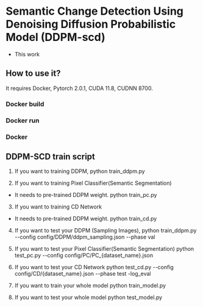 # Semantic Change Detection Using Denoising Diffusion Probabilistic Model (DDPM-scd)
* This work

## How to use it?
It requires Docker, Pytorch 2.0.1, CUDA 11.8, CUDNN 8700. 

### Docker build

### Docker run 

### Docker

## DDPM-SCD train script 

1. If you want to training DDPM, 
python train_ddpm.py

2. If you want to training Pixel Classifier(Semantic Segmentation)
* It needs to pre-trained DDPM weight.
python train_pc.py 

3. If you want to training CD Network
* It needs to pre-trained DDPM weight.
python train_cd.py

4. If you want to test your DDPM (Sampling Images), 
python train_ddpm.py --config config/DDPM/ddpm_sampling.json --phase val

5. If you want to test your Pixel Classifier(Semantic Segmentation)
python test_pc.py --config config/PC/PC_{dataset_name}.json 

6. If you want to test your CD Network
python test_cd.py --config config/CD/{dataset_name}.json --phase test -log_eval

7. If you want to train your whole model
python train_model.py

8. If you want to test your whole model
python test_model.py  
